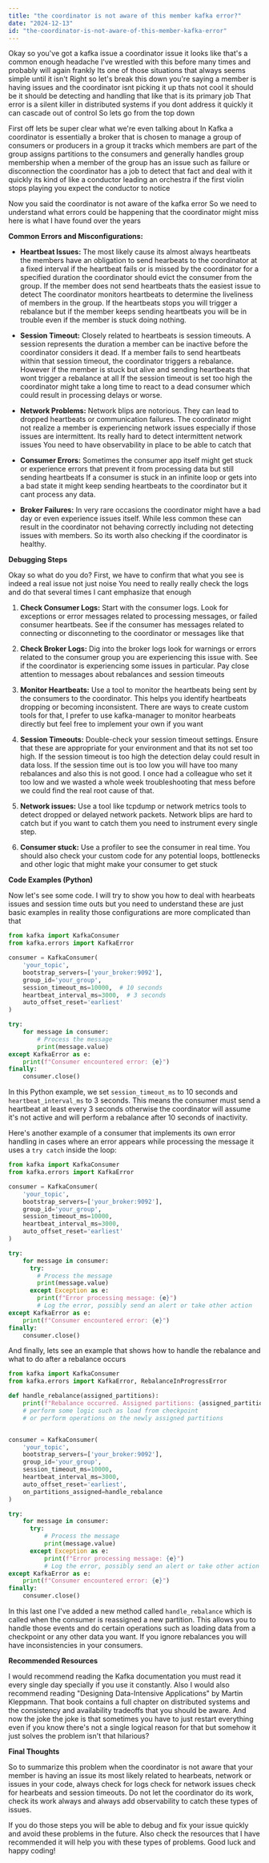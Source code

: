 ```yaml
---
title: "the coordinator is not aware of this member kafka error?"
date: "2024-12-13"
id: "the-coordinator-is-not-aware-of-this-member-kafka-error"
---
```


Okay so you've got a kafka issue a coordinator issue it looks like that's a common enough headache I've wrestled with this before many times and probably will again frankly Its one of those situations that always seems simple until it isn't Right so let's break this down you're saying a member is having issues and the coordinator isnt picking it up thats not cool it should be it should be detecting and handling that like that is its primary job That error is a silent killer in distributed systems if you dont address it quickly it can cascade out of control So lets go from the top down

First off lets be super clear what we're even talking about In Kafka a coordinator is essentially a broker that is chosen to manage a group of consumers or producers in a group it tracks which members are part of the group assigns partitions to the consumers and generally handles group membership when a member of the group has an issue such as failure or disconnection the coordinator has a job to detect that fact and deal with it quickly its kind of like a conductor leading an orchestra if the first violin stops playing you expect the conductor to notice

Now you said the coordinator is not aware of the kafka error So we need to understand what errors could be happening that the coordinator might miss here is what I have found over the years

**Common Errors and Misconfigurations:**

*   **Heartbeat Issues:** The most likely cause its almost always heartbeats the members have an obligation to send hearbeats to the coordinator at a fixed interval if the heartbeat fails or is missed by the coordinator for a specified duration the coordinator should evict the consumer from the group. If the member does not send heartbeats thats the easiest issue to detect The coordinator monitors heartbeats to determine the liveliness of members in the group. If the heartbeats stops you will trigger a rebalance but if the member keeps sending heartbeats you will be in trouble even if the member is stuck doing nothing.

*   **Session Timeout:** Closely related to heartbeats is session timeouts. A session represents the duration a member can be inactive before the coordinator considers it dead. If a member fails to send heartbeats within that session timeout, the coordinator triggers a rebalance. However if the member is stuck but alive and sending heartbeats that wont trigger a rebalance at all If the session timeout is set too high the coordinator might take a long time to react to a dead consumer which could result in processing delays or worse.

*   **Network Problems:** Network blips are notorious. They can lead to dropped heartbeats or communication failures. The coordinator might not realize a member is experiencing network issues especially if those issues are intermittent. Its really hard to detect intermittent network issues You need to have observability in place to be able to catch that

*   **Consumer Errors:** Sometimes the consumer app itself might get stuck or experience errors that prevent it from processing data but still sending heartbeats If a consumer is stuck in an infinite loop or gets into a bad state it might keep sending heartbeats to the coordinator but it cant process any data.

*   **Broker Failures:** In very rare occasions the coordinator might have a bad day or even experience issues itself. While less common these can result in the coordinator not behaving correctly including not detecting issues with members. So its worth also checking if the coordinator is healthy.

**Debugging Steps**

Okay so what do you do? First, we have to confirm that what you see is indeed a real issue not just noise You need to really really check the logs and do that several times I cant emphasize that enough

1.  **Check Consumer Logs:** Start with the consumer logs. Look for exceptions or error messages related to processing messages, or failed consumer heartbeats. See if the consumer has messages related to connecting or disconneting to the coordinator or messages like that

2.  **Check Broker Logs:** Dig into the broker logs look for warnings or errors related to the consumer group you are experiencing this issue with. See if the coordinator is experiencing some issues in particular. Pay close attention to messages about rebalances and session timeouts

3.  **Monitor Heartbeats:** Use a tool to monitor the heartbeats being sent by the consumers to the coordinator. This helps you identify heartbeats dropping or becoming inconsistent. There are ways to create custom tools for that, I prefer to use kafka-manager to monitor hearbeats directly but feel free to implement your own if you want

4.  **Session Timeouts:** Double-check your session timeout settings. Ensure that these are appropriate for your environment and that its not set too high. If the session timeout is too high the detection delay could result in data loss. If the session time out is too low you will have too many rebalances and also this is not good. I once had a colleague who set it too low and we wasted a whole week troubleshooting that mess before we could find the real root cause of that.

5.  **Network issues:** Use a tool like tcpdump or network metrics tools to detect dropped or delayed network packets. Network blips are hard to catch but if you want to catch them you need to instrument every single step.

6.  **Consumer stuck:** Use a profiler to see the consumer in real time. You should also check your custom code for any potential loops, bottlenecks and other logic that might make your consumer to get stuck

**Code Examples (Python)**

Now let's see some code. I will try to show you how to deal with hearbeats issues and session time outs but you need to understand these are just basic examples in reality those configurations are more complicated than that

```python
from kafka import KafkaConsumer
from kafka.errors import KafkaError

consumer = KafkaConsumer(
    'your_topic',
    bootstrap_servers=['your_broker:9092'],
    group_id='your_group',
    session_timeout_ms=10000,  # 10 seconds
    heartbeat_interval_ms=3000,  # 3 seconds
    auto_offset_reset='earliest'
)

try:
    for message in consumer:
        # Process the message
        print(message.value)
except KafkaError as e:
    print(f"Consumer encountered error: {e}")
finally:
    consumer.close()
```

In this Python example, we set `session_timeout_ms` to 10 seconds and `heartbeat_interval_ms` to 3 seconds. This means the consumer must send a heartbeat at least every 3 seconds otherwise the coordinator will assume it's not active and will perform a rebalance after 10 seconds of inactivity.

Here's another example of a consumer that implements its own error handling in cases where an error appears while processing the message it uses a `try catch` inside the loop:

```python
from kafka import KafkaConsumer
from kafka.errors import KafkaError

consumer = KafkaConsumer(
    'your_topic',
    bootstrap_servers=['your_broker:9092'],
    group_id='your_group',
    session_timeout_ms=10000,
    heartbeat_interval_ms=3000,
    auto_offset_reset='earliest'
)

try:
    for message in consumer:
      try:
        # Process the message
        print(message.value)
      except Exception as e:
        print(f"Error processing message: {e}")
        # Log the error, possibly send an alert or take other action
except KafkaError as e:
    print(f"Consumer encountered error: {e}")
finally:
    consumer.close()

```
And finally, lets see an example that shows how to handle the rebalance and what to do after a rebalance occurs

```python
from kafka import KafkaConsumer
from kafka.errors import KafkaError, RebalanceInProgressError

def handle_rebalance(assigned_partitions):
    print(f"Rebalance occurred. Assigned partitions: {assigned_partitions}")
    # perform some logic such as load from checkpoint
    # or perform operations on the newly assigned partitions


consumer = KafkaConsumer(
    'your_topic',
    bootstrap_servers=['your_broker:9092'],
    group_id='your_group',
    session_timeout_ms=10000,
    heartbeat_interval_ms=3000,
    auto_offset_reset='earliest',
    on_partitions_assigned=handle_rebalance
)

try:
    for message in consumer:
      try:
          # Process the message
          print(message.value)
      except Exception as e:
          print(f"Error processing message: {e}")
          # Log the error, possibly send an alert or take other action
except KafkaError as e:
    print(f"Consumer encountered error: {e}")
finally:
    consumer.close()
```

In this last one I've added a new method called `handle_rebalance` which is called when the consumer is reassigned a new partition. This allows you to handle those events and do certain operations such as loading data from a checkpoint or any other data you want. If you ignore rebalances you will have inconsistencies in your consumers.

**Recommended Resources**

I would recommend reading the Kafka documentation you must read it every single day specially if you use it constantly. Also I would also recommend reading "Designing Data-Intensive Applications" by Martin Kleppmann. That book contains a full chapter on distributed systems and the consistency and availability tradeoffs that you should be aware. And now the joke the joke is that sometimes you have to just restart everything even if you know there's not a single logical reason for that but somehow it just solves the problem isn't that hilarious?

**Final Thoughts**

So to summarize this problem when the coordinator is not aware that your member is having an issue its most likely related to hearbeats, network or issues in your code, always check for logs check for network issues check for hearbeats and session timeouts. Do not let the coordinator do its work, check its work always and always add observability to catch these types of issues.

If you do those steps you will be able to debug and fix your issue quickly and avoid these problems in the future. Also check the resources that I have recommended it will help you with these types of problems. Good luck and happy coding!
